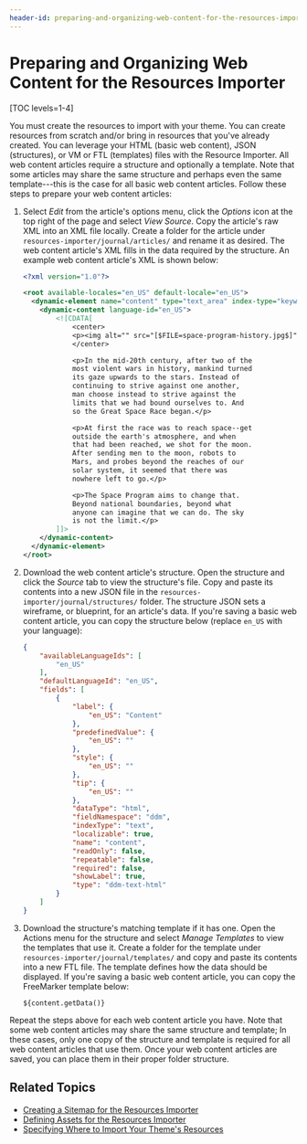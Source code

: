 ```yaml
---
header-id: preparing-and-organizing-web-content-for-the-resources-importer
---
```


# Preparing and Organizing Web Content for the Resources Importer

[TOC levels=1-4]

You must create the resources to import with your theme. You can create 
resources from scratch and/or bring in resources that you've already created. 
You can leverage your HTML (basic web content), JSON (structures), or VM or FTL 
(templates) files with the Resource Importer. All web content articles require 
a structure and optionally a template. Note that some articles may share the 
same structure and perhaps even the same template---this is the case for all 
basic web content articles. Follow these steps to prepare your web content 
articles:

1.  Select *Edit* from the article's options menu, click the *Options* icon 
    at the top right of the page and select *View Source*. Copy the article's 
    raw XML into an XML file locally. Create a folder for the article under 
    `resources-importer/journal/articles/` and rename it as desired. The web 
    content article's XML fills in the data required by the structure. An 
    example web content article's XML is shown below:

    ```xml
    <?xml version="1.0"?>

    <root available-locales="en_US" default-locale="en_US">
      <dynamic-element name="content" type="text_area" index-type="keyword" index="0">
        <dynamic-content language-id="en_US">
    	    <![CDATA[
    		    <center>
    		    <p><img alt="" src="[$FILE=space-program-history.jpg$]" /></p>
    		    </center>

    		    <p>In the mid-20th century, after two of the 
    		    most violent wars in history, mankind turned 
    		    its gaze upwards to the stars. Instead of 
    		    continuing to strive against one another, 
    		    man choose instead to strive against the 
    		    limits that we had bound ourselves to. And 
    		    so the Great Space Race began.</p>

    		    <p>At first the race was to reach space--get 
    		    outside the earth's atmosphere, and when 
    		    that had been reached, we shot for the moon. 
    		    After sending men to the moon, robots to 
    		    Mars, and probes beyond the reaches of our 
    		    solar system, it seemed that there was 
    		    nowhere left to go.</p>

    		    <p>The Space Program aims to change that. 
    		    Beyond national boundaries, beyond what 
    		    anyone can imagine that we can do. The sky 
    		    is not the limit.</p>
    	    ]]>
        </dynamic-content>
      </dynamic-element>
    </root>
    ```

2.  Download the web content article's structure. Open the structure and click 
    the *Source* tab to view the structure's file. Copy and paste its contents 
    into a new JSON file in the `resources-importer/journal/structures/` folder. 
    The structure JSON sets a wireframe, or blueprint, for an article's data. If 
    you're saving a basic web content article, you can copy the structure below 
    (replace `en_US` with your language):
    
    ```json
    {
        "availableLanguageIds": [
            "en_US"
        ],
        "defaultLanguageId": "en_US",
        "fields": [
            {
                "label": {
                    "en_US": "Content"
                },
                "predefinedValue": {
                    "en_US": ""
                },
                "style": {
                    "en_US": ""
                },
                "tip": {
                    "en_US": ""
                },
                "dataType": "html",
                "fieldNamespace": "ddm",
                "indexType": "text",
                "localizable": true,
                "name": "content",
                "readOnly": false,
                "repeatable": false,
                "required": false,
                "showLabel": true,
                "type": "ddm-text-html"
            }
        ]
    }
    ```

3.  Download the structure's matching template if it has one. Open the Actions 
    menu for the structure and select *Manage Templates* to view the templates 
    that use it. Create a folder for the template under 
    `resources-importer/journal/templates/` and copy and paste its contents into 
    a new FTL file. The template defines how the data should be displayed. If 
    you're saving a basic web content article, you can copy the FreeMarker 
    template below:

    ```markup
    ${content.getData()}
    ```

Repeat the steps above for each web content article you have. Note that some web 
content articles may share the same structure and template; In these cases, only 
one copy of the structure and template is required for all web content articles 
that use them. Once your web content articles are saved, you can place them in 
their proper folder structure. 

## Related Topics

- [Creating a Sitemap for the Resources Importer](/docs/7-2/frameworks/-/knowledge_base/f/creating-a-sitemap-for-the-resources-importer)
- [Defining Assets for the Resources Importer](/docs/7-2/frameworks/-/knowledge_base/f/defining-assets-for-the-resources-importer)
- [Specifying Where to Import Your Theme's Resources](/docs/7-2/frameworks/-/knowledge_base/f/specifying-where-to-import-your-themes-resources)
